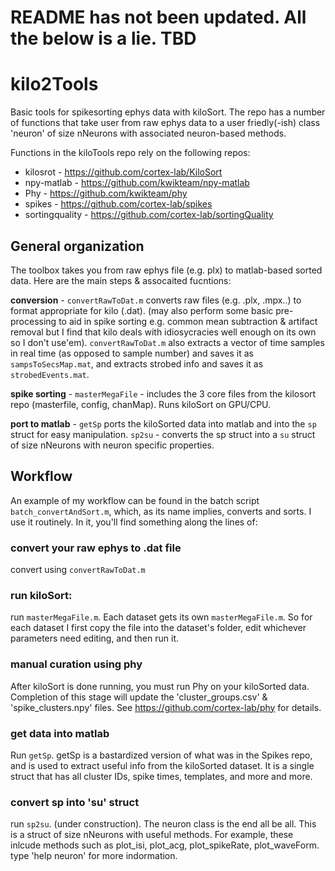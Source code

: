 # README has not been updated. All the below is a lie. TBD

# kilo2Tools

Basic tools for spikesorting ephys data with kiloSort. The repo has a number of functions that take user from raw ephys data to a user friedly(-ish) class 'neuron' of size nNeurons with associated neuron-based methods. 

Functions in the kiloTools repo rely on the following repos:
- kilosrot - https://github.com/cortex-lab/KiloSort
- npy-matlab - https://github.com/kwikteam/npy-matlab
- Phy - https://github.com/kwikteam/phy
- spikes - https://github.com/cortex-lab/spikes
- sortingquality - https://github.com/cortex-lab/sortingQuality

## General organization
The toolbox takes you from raw ephys file (e.g. plx) to matlab-based sorted data. Here are the main steps & assocaited fucntions:

**conversion** - `convertRawToDat.m` converts raw files (e.g. .plx, .mpx..) to format appropriate for kilo (.dat). (may also perform some basic pre-processing to aid in spike sorting e.g. common mean subtraction & artifact removal but I find that kilo deals with idiosycracies well enough on its own so I don't use'em).  `convertRawToDat.m` also extracts a vector of time samples in real time (as opposed to sample number) and saves it as `sampsToSecsMap.mat`, and extracts strobed info and saves it as `strobedEvents.mat`. 

**spike sorting** - `masterMegaFile` - includes the 3 core files from the kilosort repo (masterfile, config, chanMap). Runs kiloSort on GPU/CPU. 

**port to matlab** - `getSp` ports the kiloSorted data into matlab and into the `sp` struct for easy manipulation. `sp2su` - converts the sp struct into a `su` struct of size nNeurons with neuron specific properties.


## Workflow
An example of my workflow can be found in the batch script `batch_convertAndSort.m`, which, as its name implies, converts and sorts. I use it routinely. In it, you'll find something along the lines of:

### convert your raw ephys to .dat file
convert using `convertRawToDat.m`

### run kiloSort:
run `masterMegaFile.m`. Each dataset gets its own `masterMegaFile.m`. So for each dataset I first copy the file into the dataset's folder, edit whichever parameters need editing, and then run it. 

### manual curation using phy
After kiloSort is done running, you must run Phy on your kiloSorted data. Completion of this stage will update the 'cluster_groups.csv' & 'spike_clusters.npy' files. See https://github.com/cortex-lab/phy for details.

### get data into matlab
Run `getSp`. getSp is a bastardized version of what was in the Spikes repo, and is used to extract useful info from the kiloSorted dataset. It is a single struct that has all cluster IDs, spike times, templates, and more and more. 

### convert sp into 'su' struct
run `sp2su`. (under construction). The neuron class is the end all be all. This is a struct of size nNeurons with useful methods. For example, these inlcude methods such as plot_isi, plot_acg, plot_spikeRate, plot_waveForm. type 'help neuron' for more indormation.






